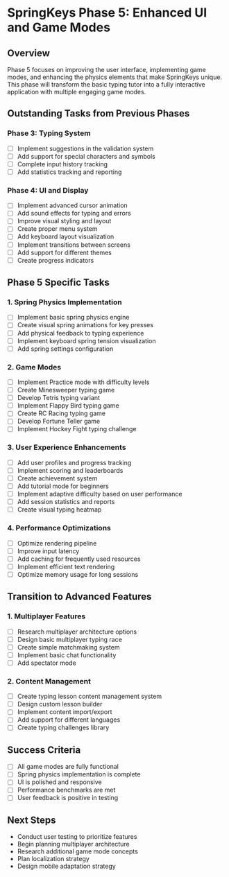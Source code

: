 # SpringKeys Phase 5: Enhanced UI and Game Modes

## Overview
Phase 5 focuses on improving the user interface, implementing game modes, and enhancing the physics elements that make SpringKeys unique. This phase will transform the basic typing tutor into a fully interactive application with multiple engaging game modes.

## Outstanding Tasks from Previous Phases

### Phase 3: Typing System
- [ ] Implement suggestions in the validation system
- [ ] Add support for special characters and symbols
- [ ] Complete input history tracking
- [ ] Add statistics tracking and reporting

### Phase 4: UI and Display
- [ ] Implement advanced cursor animation
- [ ] Add sound effects for typing and errors
- [ ] Improve visual styling and layout
- [ ] Create proper menu system
- [ ] Add keyboard layout visualization
- [ ] Implement transitions between screens
- [ ] Add support for different themes
- [ ] Create progress indicators

## Phase 5 Specific Tasks

### 1. Spring Physics Implementation
- [ ] Implement basic spring physics engine
- [ ] Create visual spring animations for key presses
- [ ] Add physical feedback to typing experience
- [ ] Implement keyboard spring tension visualization
- [ ] Add spring settings configuration

### 2. Game Modes
- [ ] Implement Practice mode with difficulty levels
- [ ] Create Minesweeper typing game
- [ ] Develop Tetris typing variant
- [ ] Implement Flappy Bird typing game
- [ ] Create RC Racing typing game
- [ ] Develop Fortune Teller game
- [ ] Implement Hockey Fight typing challenge

### 3. User Experience Enhancements
- [ ] Add user profiles and progress tracking
- [ ] Implement scoring and leaderboards
- [ ] Create achievement system
- [ ] Add tutorial mode for beginners
- [ ] Implement adaptive difficulty based on user performance
- [ ] Add session statistics and reports
- [ ] Create visual typing heatmap

### 4. Performance Optimizations
- [ ] Optimize rendering pipeline
- [ ] Improve input latency
- [ ] Add caching for frequently used resources
- [ ] Implement efficient text rendering
- [ ] Optimize memory usage for long sessions

## Transition to Advanced Features

### 1. Multiplayer Features
- [ ] Research multiplayer architecture options
- [ ] Design basic multiplayer typing race
- [ ] Create simple matchmaking system
- [ ] Implement basic chat functionality
- [ ] Add spectator mode

### 2. Content Management
- [ ] Create typing lesson content management system
- [ ] Design custom lesson builder
- [ ] Implement content import/export
- [ ] Add support for different languages
- [ ] Create typing challenges library

## Success Criteria
- [ ] All game modes are fully functional
- [ ] Spring physics implementation is complete
- [ ] UI is polished and responsive
- [ ] Performance benchmarks are met
- [ ] User feedback is positive in testing

## Next Steps
- Conduct user testing to prioritize features
- Begin planning multiplayer architecture
- Research additional game mode concepts
- Plan localization strategy
- Design mobile adaptation strategy 